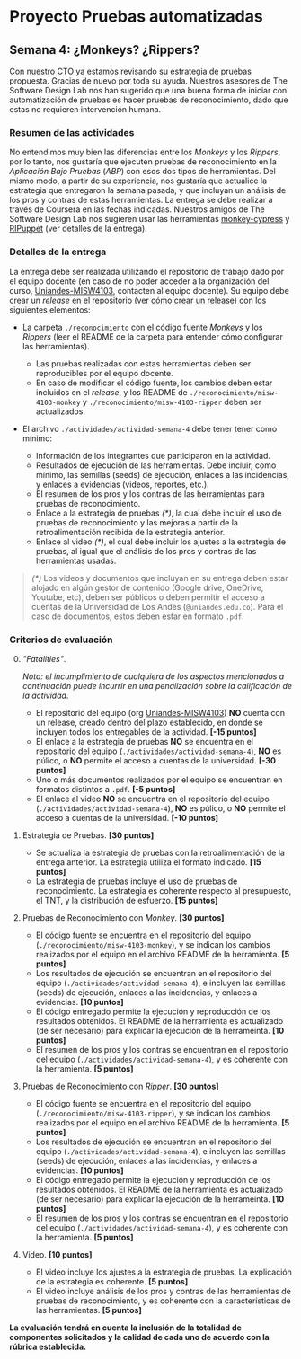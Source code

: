
# Proyecto Pruebas automatizadas

## Semana 4: ¿Monkeys? ¿Rippers?

Con nuestro CTO ya estamos revisando su estrategia de pruebas propuesta. Gracias de nuevo por toda su ayuda. Nuestros asesores de The Software Design Lab nos han sugerido que una buena forma de iniciar con automatización de pruebas es hacer pruebas de reconocimiento, dado que estas no requieren intervención humana.  

### Resumen de las actividades


No entendimos muy bien las diferencias entre los _Monkeys_ y los _Rippers_, por lo tanto, nos gustaría que ejecuten pruebas de reconocimiento en la _Aplicación Bajo Pruebas_ (_ABP_) con esos dos tipos de herramientas. Del mismo modo, a partir de su experiencia, nos gustaría que actualice la estrategia que entregaron la semana pasada, y que incluyan un análisis de los pros y contras de estas herramientas. La entrega se debe realizar a través de Coursera en las fechas indicadas. Nuestros amigos de The Software Design Lab nos sugieren usar las herramientas [monkey-cypress](https://github.com/TheSoftwareDesignLab/monkey-cypress) y [RIPuppet](https://github.com/TheSoftwareDesignLab/RIPuppetCoursera/) (ver detalles de la entrega).

### Detalles de la entrega

La entrega debe ser realizada utilizando el repositorio de trabajo dado por el equipo docente (en caso de no poder acceder a la organización del curso, [Uniandes-MISW4103](https://github.com/orgs/Uniandes-MISW4103/), contacten al equipo docente). Su equipo debe crear un _release_ en el repositorio (ver [cómo crear un release](https://docs.github.com/en/repositories/releasing-projects-on-github/managing-releases-in-a-repository#creating-a-release)) con los siguientes elementos:

- La carpeta `./reconocimiento` con el código fuente _Monkeys_ y los _Rippers_ (leer el README de la carpeta para entender cómo configurar las herramientas).
    - Las pruebas realizadas con estas herramientas deben ser reproducibles por el equipo docente.
    - En caso de modificar el código fuente, los cambios deben estar incluidos en el _release_, y los README de `./reconocimiento/misw-4103-monkey` y `./reconocimiento/misw-4103-ripper` deben ser actualizados.

- El archivo `./actividades/actividad-semana-4` debe tener tener como mínimo:
    - Información de los integrantes que participaron en la actividad.
    - Resultados de ejecución de las herramientas. Debe incluir, como mínimo, las semillas (seeds) de ejecución, enlaces a las incidencias, y enlaces a evidencias (videos, reportes, etc.).
    - El resumen de los pros y los contras de las herramientas para pruebas de reconocimiento.
    - Enlace a la estrategia de pruebas _(*)_, la cual debe incluir el uso de pruebas de reconocimiento y las mejoras a partir de la retroalimentación recibida de la estrategia anterior.
    - Enlace al video _(*)_, el cual debe incluir los ajustes a la estrategia de pruebas, al igual que el análisis de los pros y contras de las herramientas usadas.

> _(*)_ Los videos y documentos que incluyan en su entrega deben estar alojado en algún gestor de contenido (Google drive, OneDrive, Youtube, etc), deben ser públicos o deben permitir el acceso a cuentas de la Universidad de Los Andes (`@uniandes.edu.co`). Para el caso de documentos, estos deben estar en formato `.pdf`.


### Criterios de evaluación

0. _"Fatalities"_.

    _Nota: el incumplimiento de cualquiera de los aspectos mencionados a continuación puede incurrir en una penalización sobre la calificación de la actividad_.
    
    - El repositorio del equipo (org [Uniandes-MISW4103](https://github.com/orgs/Uniandes-MISW4103/)) **NO** cuenta con un release, creado dentro del plazo establecido, en donde se incluyen todos los entregables de la actividad. **[-15 puntos]**
    - El enlace a la estrategia de pruebas **NO** se encuentra en el repositorio del equipo (`./actividades/actividad-semana-4`), **NO** es púlico, o **NO** permite el acceso a cuentas de la universidad. **[-30 puntos]**
    - Uno o más documentos realizados por el equipo se encuentran en formatos distintos a `.pdf`. **[-5 puntos]**
    - El enlace al video **NO** se encuentra en el repositorio del equipo (`./actividades/actividad-semana-4`), **NO** es púlico, o **NO** permite el acceso a cuentas de la universidad. **[-10 puntos]**

1. Estrategia de Pruebas. **[30 puntos]**
    - Se actualiza la estrategia de pruebas con la retroalimentación de la entrega anterior. La estrategia utiliza el formato indicado. **[15 puntos]**
    - La estrategia de pruebas incluye el uso de pruebas de reconocimiento. La estrategia es coherente respecto al presupuesto, el TNT, y la distribución de esfuerzo. **[15 puntos]**
  
2. Pruebas de Reconocimiento con _Monkey_. **[30 puntos]**
    - El código fuente se encuentra en el repositorio del equipo (`./reconocimiento/misw-4103-monkey`), y se indican los cambios realizados por el equipo en el archivo README de la herramienta. **[5 puntos]**
    - Los resultados de ejecución se encuentran en el repositorio del equipo (`./actividades/actividad-semana-4`), e incluyen las semillas (seeds) de ejecución, enlaces a las incidencias, y enlaces a evidencias. **[10 puntos]**
    - El código entregado permite la ejecución y reproducción de los resultados obtenidos. El README de la herramienta es actualizado (de ser necesario) para explicar la ejecución de la herrameinta. **[10 puntos]**
    - El resumen de los pros y los contras se encuentran en el repositorio del equipo (`./actividades/actividad-semana-4`), y es coherente con la herramienta. **[5 puntos]**
  
3. Pruebas de Reconocimiento con _Ripper_. **[30 puntos]**
    - El código fuente se encuentra en el repositorio del equipo (`./reconocimiento/misw-4103-ripper`), y se indican los cambios realizados por el equipo en el archivo README de la herramienta. **[5 puntos]**
    - Los resultados de ejecución se encuentran en el repositorio del equipo (`./actividades/actividad-semana-4`), e incluyen las semillas (seeds) de ejecución, enlaces a las incidencias, y enlaces a evidencias. **[10 puntos]**
    - El código entregado permite la ejecución y reproducción de los resultados obtenidos. El README de la herramienta es actualizado (de ser necesario) para explicar la ejecución de la herrameinta. **[10 puntos]**
    - El resumen de los pros y los contras se encuentran en el repositorio del equipo (`./actividades/actividad-semana-4`), y es coherente con la herramienta. **[5 puntos]**
  
4. Video. **[10 puntos]**
    - El video incluye los ajustes a la estrategia de pruebas. La explicación de la estrategia es coherente. **[5 puntos]**
    - El video incluye análisis de los pros y contras de las herramientas de pruebas de reconocimiento, y es coherente con la características de las herramientas. **[5 puntos]**


**La evaluación tendrá en cuenta la inclusión de la totalidad de componentes solicitados y la calidad de cada uno de acuerdo con la rúbrica establecida.**
